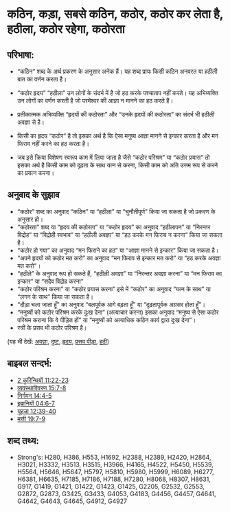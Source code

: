 # कठिन, कड़ा, सबसे कठिन, कठोर, कठोर कर लेता है, हठीला, कठोर रहेगा, कठोरता #

## परिभाषा: ##

* “कठिन” शब्द के अर्थ प्रकरण के अनुसार अनेक हैं। यह शब्द प्रायः किसी कठिन अनवरत या हठीली बात का वर्णन करता है।

* “कठोर हृदय” “हठीला” उन लोगों के संदर्भ में है जो हठ करके पश्चाताप नहीं करते। यह अभिव्यक्ति उन लोगों का वर्णन करती है जो परमेश्वर की आज्ञा न मानने का हठ करते हैं।
* प्रतीकात्मक अभिव्यक्ति “हृदयों की कठोरता” और “उनके हृदयों की कठोरता” का संदर्भ भी हठीली अवज्ञा से है।
* किसी का हृदय “कठोर” है तो इसका अर्थ है कि ऐसा मनुष्य आज्ञा मानने से इन्कार करता है और मन फिराव नहीं करने का हठ करता है।
* जब इसे क्रिया विशेषण स्वरूप काम में लिया जाता है जैसे “कठोर परिश्रम” या “कठोर प्रयास” तो इसका अर्थ है किसी काम को दृढ़ता के साथ यत्न से करना, किसी काम को अति उत्तम रूप से करने का प्रयत्न करना।

## अनुवाद के सुझाव ##

* “कठोर” शब्द का अनुवाद “कठिन” या “हठीला” या “चुनौतीपूर्ण” किया जा सकता है जो प्रकरण के अनुसार हो।
* “कठोरता” शब्द या “हृदय की कठोरता” या “कठोर हृदय” का अनुवाद “हठीलापन” या “निरन्तर विद्रोह” या “विद्रोही स्वभाव” या “हठीली अवज्ञा” या “हठ करके मन फिराव न करना” किया जा सकता है।
* “कठोर हो गया” का अनुवाद “मन फिराने का हठ” या “आज्ञा मानने से इन्कार” किया जा सकता है।
* “अपने हृदयों को कठोर मत करो” का अनुवाद “मन फिराव से इन्कार मत करो” या “हठ करके अवज्ञा मत करो”।
* “हठीले” के अनुवाद रूप हो सकते हैं, “हठीली अवज्ञा” या “निरन्तर अवज्ञा करना” या “मन फिराव का इन्कार” या “सदैव विद्रोह करना”
* “कठोर परिश्रम करना” या “कठोर प्रयास करना” इसे में “कठोर” का अनुवाद “यत्न के साथ” या “लगन के साथ” किया जा सकता है।
* “दौड़ा चला जाता हूँ” का अनुवाद “बलपूर्वक आगे बढ़ता हूँ” या “दृढ़तापूर्वक अग्रसर होता हूँ”।
* “मनुष्यों को कठोर परिश्रम करके दुःख देना” (अत्याचार करना) इसका अनुवाद “मनुष्य से ऐसा कठोर परिश्रम कराना कि वे पीड़ित हों” या “मनुष्यों को अत्याधिक कठिन कार्य द्वारा दुःख देना”।
* स्त्री के प्रसव भी कठोर परिश्रम है।

(यह भी देखें: [अवज्ञा](../other/disobey.md), [दुष्ट](../kt/evil.md), [हृदय](../kt/heart.md), [प्रसव पीड़ा](../other/laborpains.md), [हठी](../other/stiffnecked.md))

## बाइबल सन्दर्भ: ##

* [2 कुरिन्थियों 11:22-23](rc://hi/tn/help/2co/11/22)
* [व्यवस्थाविवरण 15:7-8](rc://hi/tn/help/deu/15/07)
* [निर्गमन 14:4-5](rc://hi/tn/help/exo/14/04)
* [इब्रानियों 04:6-7](rc://hi/tn/help/heb/04/06)
* [यूहन्ना 12:39-40](rc://hi/tn/help/jhn/12/39)
* [मत्ती 19:7-9](rc://hi/tn/help/mat/19/07)

## शब्द तथ्य: ##

* Strong's: H280, H386, H553, H1692, H2388, H2389, H2420, H2864, H3021, H3332, H3513, H3515, H3966, H4165, H4522, H5450, H5539, H5564, H5646, H5647, H5797, H5810, H5980, H5999, H6089, H6277, H6381, H6635, H7185, H7186, H7188, H7280, H8068, H8307, H8631, G917, G1419, G1421, G1422, G1423, G1425, G2205, G2532, G2553, G2872, G2873, G3425, G3433, G4053, G4183, G4456, G4457, G4641, G4642, G4643, G4645, G4912, G4927
